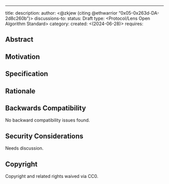---
title: <Introducing the Lens Algorithm Marketplace>
description: <A marketplace where algorithms can be rented and bought by Lens Users>
author: <@zkjew (citing @ethwarrior “0x05-0x263d-DA-2d8c260b”)>
discussions-to: <Lens>
status: Draft
type: <Protocol/Lens Open Algorithm Standard>
category: <Contracts> 
created: <(2024-06-28)>
requires: <LIP-26> 
## Abstract

<!--
  The Lens Algorithm Marketplace enables users to monetize their feeds and allows third parties to sell curated feeds to users. LIP-26 proposes a primitive where users can bring their own algorithms to a client and switch between them. This primitive introduces a new category of marketable assets. Instead of clients extracting value from users with their own algorithms, users can now create and sell access to their own algorithms. The marketplace fosters competition among users, clients, and third-party organizations in curating content for mutual benefit rather than exploiting users.
-->

## Motivation

<!--
  This LIP aims to create a marketplace for User-Owned Algorithm Tokens (UOAs) in order to expand their distribution. In this marketplace, users can purchase or rent UOAs, earn from their own UOAs, or utilize UOAs curated by third parties. By introducing a free-market approach to content curation, users can potentially benefit from algorithms that currently exploit them in today's social media landscape.
-->

## Specification

<!--
  The Lens Algorithm Marketplace aims to support the sale or rental of algorithms while keeping their contents confidential utilizing encryption and zero-knowledge cryptography where necessary. It should enable users, clients, third parties, and AI agents mining data to buy, rent, or sell their User-Owned Algorithms (UOAs) on the blockchain. Transactions should be settled via smart contracts, eliminating the need for intermediaries. Essentially, it should serve as an open marketplace where any entity can engage in various forms of trade and curation. 

-->

## Rationale

<!--
  Simply put, the Lens Algorithm Marketplace aims to commoditize User-Owned Algorithm (UOA) feeds, akin to how blockchains have commoditized cryptocurrencies like BTC and ETH.
-->

## Backwards Compatibility

No backward compatibility issues found.

## Security Considerations

Needs discussion.

## Copyright

Copyright and related rights waived via CC0.
